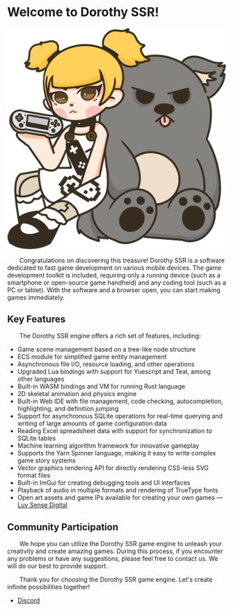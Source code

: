 # Welcome to Dorothy SSR!

![logo:250](../image/dora-toto.png)

&emsp;&emsp;Congratulations on discovering this treasure! Dorothy SSR is a software dedicated to fast game development on various mobile devices. The game development toolkit is included, requiring only a running device (such as a smartphone or open-source game handheld) and any coding tool (such as a PC or tablet). With the software and a browser open, you can start making games immediately.

## Key Features

&emsp;&emsp;The Dorothy SSR engine offers a rich set of features, including:

* Game scene management based on a tree-like node structure
* ECS module for simplified game entity management
* Asynchronous file I/O, resource loading, and other operations
* Upgraded Lua bindings with support for Yuescript and Teal, among other languages
* Built-in WASM bindings and VM for running Rust language
* 2D skeletal animation and physics engine
* Built-in Web IDE with file management, code checking, autocompletion, highlighting, and definition jumping
* Support for asynchronous SQLite operations for real-time querying and writing of large amounts of game configuration data
* Reading Excel spreadsheet data with support for synchronization to SQLite tables
* Machine learning algorithm framework for innovative gameplay
* Supports the Yarn Spinner language, making it easy to write complex game story systems
* Vector graphics rendering API for directly rendering CSS-less SVG format files
* Built-in ImGui for creating debugging tools and UI interfaces
* Playback of audio in multiple formats and rendering of TrueType fonts
* Open art assets and game IPs available for creating your own games — [Luv Sense Digital](http://luvsensedigital.org)

## Community Participation

&emsp;&emsp;We hope you can utilize the Dorothy SSR game engine to unleash your creativity and create amazing games. During this process, if you encounter any problems or have any suggestions, please feel free to contact us. We will do our best to provide support.

&emsp;&emsp;Thank you for choosing the Dorothy SSR game engine. Let's create infinite possibilities together!

* [Discord](https://discord.gg/ydJVuZhh)